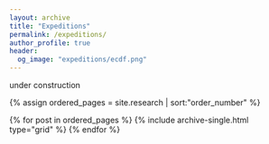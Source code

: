 ```yaml
---
layout: archive
title: "Expeditions"
permalink: /expeditions/
author_profile: true
header:
  og_image: "expeditions/ecdf.png"
---
```


under construction

<nbsp>

{% assign ordered_pages = site.research | sort:"order_number" %}

{% for post in ordered_pages %}
  {% include archive-single.html type="grid" %}
{% endfor %}
